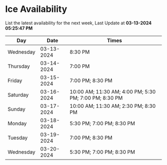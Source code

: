 # Ice Availability

List the latest availability for the next week, Last Update at **03-13-2024 05:25:47 PM**

| Day         | Date        | Times       |
| ----------- | ----------- | ----------- |
|Wednesday|03-13-2024|8:30 PM|
|Thursday|03-14-2024|7:00 PM|
|Friday|03-15-2024|7:00 PM; 8:30 PM|
|Saturday|03-16-2024|10:00 AM; 11:30 AM; 4:00 PM; 5:30 PM; 7:00 PM; 8:30 PM|
|Sunday|03-17-2024|10:00 AM; 11:30 AM; 2:30 PM; 8:30 PM|
|Monday|03-18-2024|5:30 PM; 7:00 PM; 8:30 PM|
|Tuesday|03-19-2024|7:00 PM; 8:30 PM|
|Wednesday|03-20-2024|5:30 PM; 7:00 PM; 8:30 PM|
